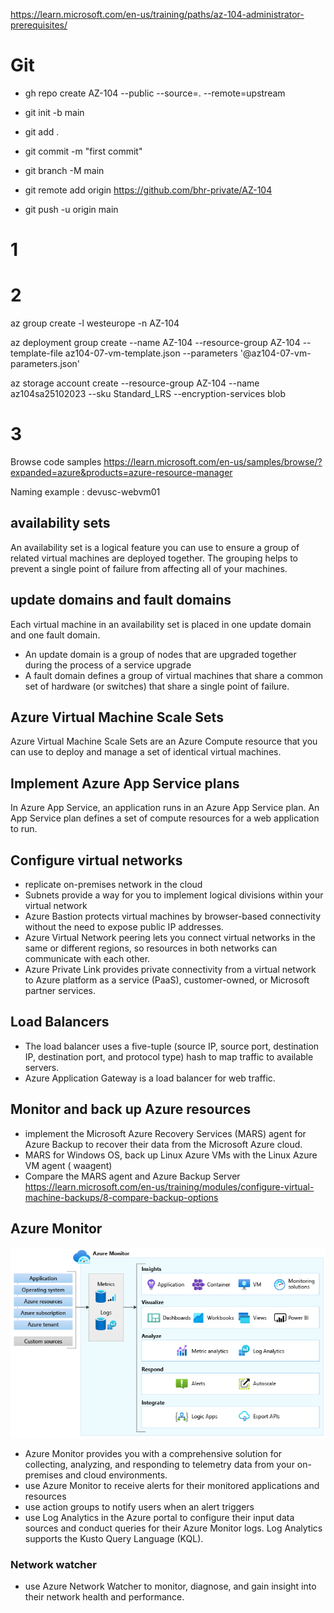 https://learn.microsoft.com/en-us/training/paths/az-104-administrator-prerequisites/

# Git
- gh repo create AZ-104 --public --source=. --remote=upstream

- git init -b main
- git add .
- git commit -m "first commit"
- git branch -M main
- git remote add origin https://github.com/bhr-private/AZ-104
- git push -u origin main

# 1

# 2

az group create -l westeurope -n AZ-104

az deployment group create --name AZ-104 --resource-group AZ-104 --template-file az104-07-vm-template.json --parameters '@az104-07-vm-parameters.json'

az storage account create --resource-group AZ-104 --name az104sa25102023 --sku Standard_LRS --encryption-services blob

# 3

Browse code samples
https://learn.microsoft.com/en-us/samples/browse/?expanded=azure&products=azure-resource-manager

Naming example : devusc-webvm01

## availability sets
An availability set is a logical feature you can use to ensure a group of related virtual machines are deployed together. The grouping helps to prevent a single point of failure from affecting all of your machines.

## update domains and fault domains
Each virtual machine in an availability set is placed in one update domain and one fault domain.
- An update domain is a group of nodes that are upgraded together during the process of a service upgrade
- A fault domain defines a group of virtual machines that share a common set of hardware (or switches) that share a single point of failure.

## Azure Virtual Machine Scale Sets
Azure Virtual Machine Scale Sets are an Azure Compute resource that you can use to deploy and manage a set of identical virtual machines. 

## Implement Azure App Service plans
In Azure App Service, an application runs in an Azure App Service plan. An App Service plan defines a set of compute resources for a web application to run.

## Configure virtual networks
- replicate  on-premises network in the cloud
- Subnets provide a way for you to implement logical divisions within your virtual network
- Azure Bastion protects  virtual machines by browser-based connectivity without the need to expose public IP addresses.
- Azure Virtual Network peering lets you connect virtual networks in the same or different regions, so resources in both networks can communicate with each other.
- Azure Private Link provides private connectivity from a virtual network to Azure platform as a service (PaaS), customer-owned, or Microsoft partner services. 

## Load Balancers
- The load balancer uses a five-tuple (source IP, source port, destination IP, destination port, and protocol type) hash to map traffic to available servers.
- Azure Application Gateway is a load balancer for web traffic.

## Monitor and back up Azure resources 
- implement the Microsoft Azure Recovery Services (MARS) agent for Azure Backup to recover their data from the Microsoft Azure cloud.
- MARS for Windows OS, back up Linux Azure VMs with the Linux Azure VM agent ( waagent)
- Compare the MARS agent and Azure Backup Server https://learn.microsoft.com/en-us/training/modules/configure-virtual-machine-backups/8-compare-backup-options

## Azure Monitor
![Alt text](<Azure Monitor.png>)

- Azure Monitor provides you with a comprehensive solution for collecting, analyzing, and responding to telemetry data from your on-premises and cloud environments. 
- use Azure Monitor to receive alerts for their monitored applications and resources
- use action groups to notify users when an alert triggers
- use Log Analytics in the Azure portal to configure their input data sources and conduct queries for their Azure Monitor logs. Log Analytics supports the Kusto Query Language (KQL).

### Network watcher
- use Azure Network Watcher to monitor, diagnose, and gain insight into their network health and performance.



